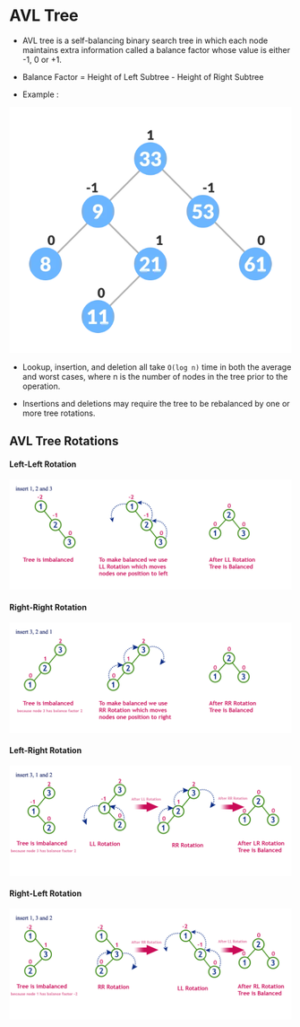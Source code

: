 # AVL Tree

- AVL tree is a self-balancing binary search tree in which each node maintains extra information called a balance factor whose value is either -1, 0 or +1.

- Balance Factor = Height of Left Subtree - Height of Right Subtree
- Example :

![AVL](../_asset_/avl-tree-0.webp)

- Lookup, insertion, and deletion all take `O(log n)` time in both the average and worst cases, where n is the number of nodes in the tree prior to the operation.

- Insertions and deletions may require the tree to be rebalanced by one or more tree rotations.

## AVL Tree Rotations

#### Left-Left Rotation

![AVL](../_asset_/avl-tree-1.png)

#### Right-Right Rotation

![AVL](../_asset_/avl-tree-2.png)

#### Left-Right Rotation

![AVL](../_asset_/avl-tree-3.png)

#### Right-Left Rotation

![AVL](../_asset_/avl-tree-4.png)
